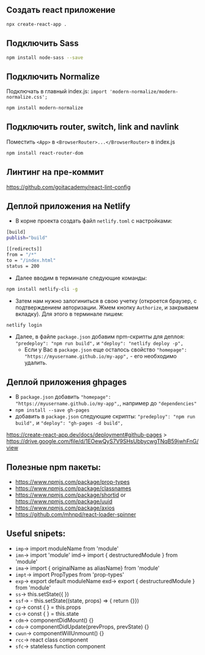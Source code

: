 ## Создать react приложение

```sh
npx create-react-app .
```

## Подключить Sass

```sh
npm install node-sass --save
```

## Подключить Normalize

Подключать в главный index.js: `import 'modern-normalize/modern-normalize.css';`

```sh
npm install modern-normalize
```

## Подключить router, switch, link and navlink

Поместить `<App>` в `<BrowserRouter>...</BrowserRouter>` в index.js

```sh
npm install react-router-dom
```

## Линтинг на пре-коммит

<https://github.com/goitacademy/react-lint-config>

## Деплой приложения на Netlify

- В корне проекта создать файл `netlify.toml` c настройками:

```sh
[build]
publish="build"

[[redirects]]
from = "/*"
to = "/index.html"
status = 200
```

- Далее вводим в терминале следующие команды:

```sh
npm install netlify-cli -g
```

- Затем нам нужно залогиниться в свою учетку (откроется браузер, с
  подтверждением авторизации. Жмем кнопку `Authorize`, и закрываем вкладку). Для
  этого в терминале пишем:

```sh
netlify login
```

- Далее, в файле `package.json` добавим npm-скрипты для деплоя:
  `"predeploy": "npm run build",` и `"deploy": "netlify deploy -p",`
  - Если у Вас в `package.json` еще осталось свойство
    `"homepage": "https://myusername.github.io/my-app",` - его необходимо
    удалить.

## Деплой приложения ghpages

- В `package.json` добавить
  `"homepage": "https://myusername.github.io/my-app",`, например до
  `"dependencies"`
- `npm install --save gh-pages`
- добавить в `package.json` следующие скрипты: `"predeploy": "npm run build",` и
  `"deploy": "gh-pages -d build",`

<https://create-react-app.dev/docs/deployment#github-pages> >
<https://drive.google.com/file/d/1EOewQyS7V9SHsUbbycwgTNqB59jwhFnG/view>

## Полезные npm пакеты:

- <https://www.npmjs.com/package/prop-types>
- <https://www.npmjs.com/package/classnames>
- <https://www.npmjs.com/package/shortid> or
  <https://www.npmjs.com/package/uuid>
- <https://www.npmjs.com/package/axios>
- <https://github.com/mhnpd/react-loader-spinner>

## Useful snipets:

- `imp`→ import moduleName from 'module'
- `imn`→ import 'module' imd→ import { destructuredModule } from 'module'
- `ima`→ import { originalName as aliasName} from 'module'
- `impt`→ import PropTypes from 'prop-types'
- `exp`→ export default moduleName exd→ export { destructuredModule } from
  'module'
- `ss`→ this.setState({ })
- `ssf`→ - this.setState((state, props) => { return {}})
- `cp`→ const { } = this.props
- `cs`→ const { } = this.state
- `cdm`→ componentDidMount() {}
- `cdu`→ componentDidUpdate(prevProps, prevState) {}
- `cwun`→ componentWillUnmount() {}
- `rcc`→ react class component
- `sfc`→ stateless function component

```

```
